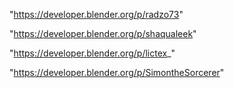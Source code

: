 "https://developer.blender.org/p/radzo73"

"https://developer.blender.org/p/shaqualeek"

"https://developer.blender.org/p/lictex_"

"https://developer.blender.org/p/SimontheSorcerer"

